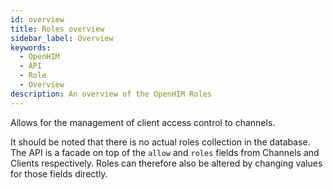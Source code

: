 ```yaml
---
id: overview
title: Roles overview
sidebar_label: Overview
keywords:
  - OpenHIM
  - API
  - Role
  - Overview
description: An overview of the OpenHIM Roles
---
```


Allows for the management of client access control to channels.

It should be noted that there is no actual roles collection in the database. The API is a facade on top of the `allow` and `roles` fields from Channels and Clients respectively. Roles can therefore also be altered by changing values for those fields directly.